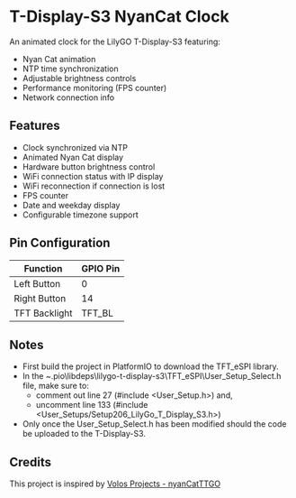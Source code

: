 # T-Display-S3 NyanCat Clock

An animated clock for the LilyGO T-Display-S3 featuring:
- Nyan Cat animation
- NTP time synchronization
- Adjustable brightness controls
- Performance monitoring (FPS counter)
- Network connection info

## Features

- Clock synchronized via NTP
- Animated Nyan Cat display
- Hardware button brightness control
- WiFi connection status with IP display
- WiFi reconnection if connection is lost
- FPS counter
- Date and weekday display
- Configurable timezone support

## Pin Configuration

| Function       | GPIO Pin |
|----------------|----------|
| Left Button    | 0        |
| Right Button   | 14       |
| TFT Backlight  | TFT_BL   |

## Notes

- First build the project in PlatformIO to download the TFT_eSPI library.
- In the ~.pio\libdeps\lilygo-t-display-s3\TFT_eSPI\User_Setup_Select.h file, make sure to:
  - comment out line 27 (#include <User_Setup.h>) and,
  - uncomment line 133 (#include <User_Setups/Setup206_LilyGo_T_Display_S3.h>)
- Only once the User_Setup_Select.h has been modified should the code be uploaded to the T-Display-S3.

## Credits

This project is inspired by [Volos Projects - nyanCatTTGO](https://github.com/VolosR/nyanCatTTGO)
